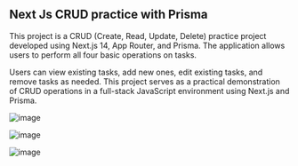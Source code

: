 ## Next Js CRUD practice with Prisma

This project is a CRUD (Create, Read, Update, Delete) practice project developed using Next.js 14, App Router, and Prisma. The application allows users to perform all four basic operations on tasks.

Users can view existing tasks, add new ones, edit existing tasks, and remove tasks as needed. This project serves as a practical demonstration of CRUD operations in a full-stack JavaScript environment using Next.js and Prisma.

![image](https://github.com/JuanManuelSanjurjo/next-crud-practice/assets/57844658/a430af9c-0d1c-4f25-9a31-232a128052a8)

![image](https://github.com/JuanManuelSanjurjo/next-crud-practice/assets/57844658/b26808d4-da72-40cc-bbfb-7b84a237c72a)

![image](https://github.com/JuanManuelSanjurjo/next-crud-practice/assets/57844658/6bd24620-d31e-467d-b6a5-203bd23a4941)

